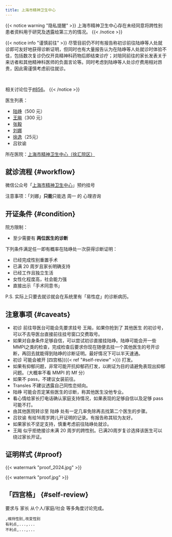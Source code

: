 ```yaml
---
title: 上海市精神卫生中心
---
```


{{< notice warning "隐私提醒" >}}
上海市精神卫生中心存在未经同意将跨性别患者资料用于研究及透露给第三方的情况。
{{< /notice >}}

{{< notice info "谨慎前往" >}}
尽管目前仍不时有报告称初诊前往陆峥等人处就诊即可友好地获得诊断证明，但同时也有大量报告认为在陆峥等人处就诊时体验不佳，包括数次复诊仍仅开具精神科药物后即结束诊疗；对陪同前往的家长发表关于来访者和其他精神科医师的负面言论等。同时考虑到陆峥等人处诊疗费用相对昂贵，因此需谨慎考虑前往就诊。

<br />

相关讨论位于[#856](https://github.com/project-trans/MtF-wiki/issues/856)。
{{< /notice >}}

医生列表：

- [陆峥](https://www.smhc.org.cn/MedicalGuide/contents/1262/23.html)（500 元）
- [王飚](https://www.smhc.org.cn/MedicalGuide/contents/1263/49.html)（300 元）
- [张毅](https://www.smhc.org.cn/MedicalGuide/contents/1263/51.html)
- [刘娜](https://www.smhc.org.cn/MedicalGuide/contents/1264/453.html)
- [徐逸](https://www.smhc.org.cn/MedicalGuide/contents/1265/738.html)（25元）
- 吕钦谕

所在医院：[上海市精神卫生中心（徐汇院区）](https://amap.com/place/B0HR6N4LN1)

## 就诊流程 {#workflow}

微信公众号「[上海市精神卫生中心](weixin://gh_6a6822361870)」预约挂号

注意事项：「刘娜」**只能**只能选 周一 的 心理咨询

## 开证条件 {#condition}

院方限制：

- 至少需要有 **两位医生的诊断**

下列条件满足任一即有概率在陆峥处一次获得诊断证明：

- 已经完成性别重置手术
- 已满 20 周岁且家长明确支持
- 已经工作且独立生活
- 女性化程度高，社会能力强
- 直接出示「手术同意书」

P.S. 实际上只要去就诊就会在系统里有「易性症」的诊断病历。

## 注意事项 {#caveats}

- 初诊 前往导医台可能会先要求挂号 王飚，如果你抢到了 其他医生 的初诊号，可以不去导医台直接前往挂号窗口交费取号。
- 如果对自身条件足够自信，可以尝试初诊直接挂陆峥。陆峥可能会开一些MMPI之类的检查，完成检查后要求你现在随便去挂一个其他医生的号开诊断，再回去就能得到陆峥的诊断证明。最好情况下可以半天速通。
- 初诊 可能会被开 [四宫格]({{< ref "#self-review" >}}) 打发。
- 如果有抑郁问题，非常可能开抗抑郁药打发，以刷证为目的请避免表现出抑郁问题。（大概率不看 MMPI 的 Mf 分）
- 如果不 pass，不建议女装前往。
- Transles 不建议透露自己同性恋倾向。
- 陆峥 可能会否定某些医生的诊断，称其他医生没他专业。
- 看心情给家长打电话确认家庭支持情况，如果表现的足够自信以及足够 pass 可能不打。
- 由其他医院转诊至 陆峥 处有一定几率免除再去找第二个医生的步骤。
- 吕钦谕 有给16周岁跨儿开证明的记录。有报告称其较为友好。
- 如果家长不坚定支持，慎重考虑前往陆峥处就诊。
- 王飚 似乎拒绝接诊未满 20 周岁的跨性别。已满20周岁复诊选择该医生可以绕过家长开证。

## 证明样式 {#proof}

{{< watermark "proof_2024.jpg" >}}

{{< watermark "proof.jpg" >}}

## 「四宫格」 {#self-review}

要求与 家长 从个人/家庭/社会 等多角度讨论完成。

```csv
,维持性别,改变性别
有利点,...,...
不利点,...,...
```
